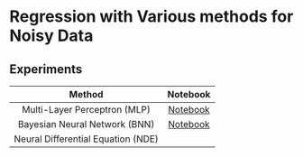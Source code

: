 # Regression with Various methods for Noisy Data

## Experiments

Method | Notebook
:----: | :------:
Multi-Layer Perceptron (MLP) | [Notebook](./Noisy_MLP2.ipynb)
Bayesian Neural Network (BNN) | [Notebook](./Noisy_BNN7.ipynb)
Neural Differential Equation (NDE) | 
